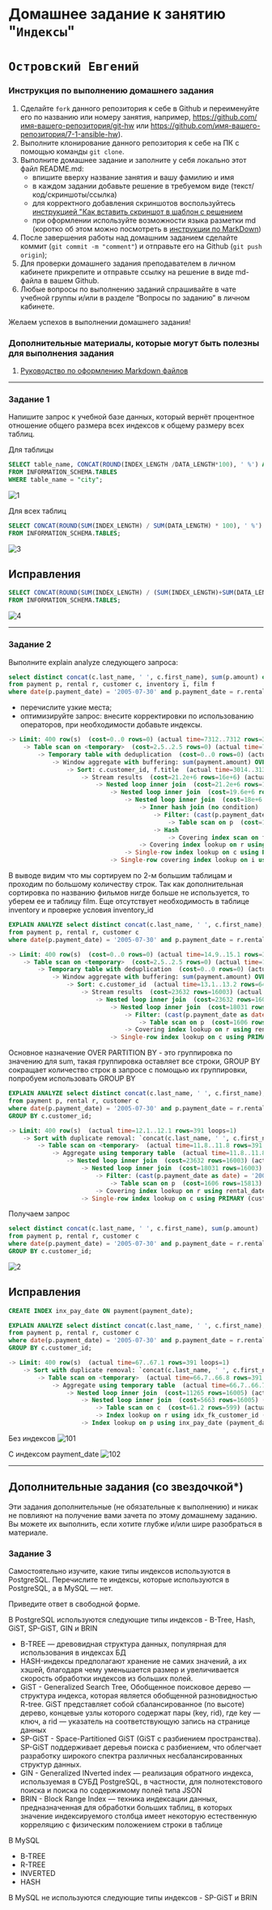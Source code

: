 # Домашнее задание к занятию "`Индексы`"
# `Островский Евгений`


### Инструкция по выполнению домашнего задания

   1. Сделайте `fork` данного репозитория к себе в Github и переименуйте его по названию или номеру занятия, например, https://github.com/имя-вашего-репозитория/git-hw или  https://github.com/имя-вашего-репозитория/7-1-ansible-hw).
   2. Выполните клонирование данного репозитория к себе на ПК с помощью команды `git clone`.
   3. Выполните домашнее задание и заполните у себя локально этот файл README.md:
      - впишите вверху название занятия и вашу фамилию и имя
      - в каждом задании добавьте решение в требуемом виде (текст/код/скриншоты/ссылка)
      - для корректного добавления скриншотов воспользуйтесь [инструкцией "Как вставить скриншот в шаблон с решением](https://github.com/netology-code/sys-pattern-homework/blob/main/screen-instruction.md)
      - при оформлении используйте возможности языка разметки md (коротко об этом можно посмотреть в [инструкции  по MarkDown](https://github.com/netology-code/sys-pattern-homework/blob/main/md-instruction.md))
   4. После завершения работы над домашним заданием сделайте коммит (`git commit -m "comment"`) и отправьте его на Github (`git push origin`);
   5. Для проверки домашнего задания преподавателем в личном кабинете прикрепите и отправьте ссылку на решение в виде md-файла в вашем Github.
   6. Любые вопросы по выполнению заданий спрашивайте в чате учебной группы и/или в разделе “Вопросы по заданию” в личном кабинете.
   
Желаем успехов в выполнении домашнего задания!
   
### Дополнительные материалы, которые могут быть полезны для выполнения задания

1. [Руководство по оформлению Markdown файлов](https://gist.github.com/Jekins/2bf2d0638163f1294637#Code)

---

### Задание 1

Напишите запрос к учебной базе данных, который вернёт процентное отношение общего размера всех индексов к общему размеру всех таблиц.

Для таблицы
```SQL
SELECT table_name, CONCAT(ROUND(INDEX_LENGTH /DATA_LENGTH*100), ' %') AS percent
FROM INFORMATION_SCHEMA.TABLES
WHERE table_name = "city";
```
![1](https://github.com/joos-net/index/blob/main/1.png)

Для всех таблиц
```SQL
SELECT CONCAT(ROUND(SUM(INDEX_LENGTH) / SUM(DATA_LENGTH) * 100), ' %') AS percent
FROM INFORMATION_SCHEMA.TABLES;
```
![3](https://github.com/joos-net/index/blob/main/3.png)

## Исправления
```SQL
SELECT CONCAT(ROUND(SUM(INDEX_LENGTH) / (SUM(INDEX_LENGTH)+SUM(DATA_LENGTH)) * 100), ' %') AS percent
FROM INFORMATION_SCHEMA.TABLES;
```
![4](https://github.com/joos-net/index/blob/main/4.png)

---

### Задание 2

Выполните explain analyze следующего запроса:

```SQL
select distinct concat(c.last_name, ' ', c.first_name), sum(p.amount) over (partition by c.customer_id, f.title)
from payment p, rental r, customer c, inventory i, film f
where date(p.payment_date) = '2005-07-30' and p.payment_date = r.rental_date and r.customer_id = c.customer_id and i.inventory_id = r.inventory_id
```
- перечислите узкие места;
- оптимизируйте запрос: внесите корректировки по использованию операторов, при необходимости добавьте индексы.

```SQL
-> Limit: 400 row(s)  (cost=0..0 rows=0) (actual time=7312..7312 rows=391 loops=1)
    -> Table scan on <temporary>  (cost=2.5..2.5 rows=0) (actual time=7312..7312 rows=391 loops=1)
        -> Temporary table with deduplication  (cost=0..0 rows=0) (actual time=7312..7312 rows=391 loops=1)
            -> Window aggregate with buffering: sum(payment.amount) OVER (PARTITION BY c.customer_id,f.title )   (actual time=3014..7033 rows=642000 loops=1)
                -> Sort: c.customer_id, f.title  (actual time=3014..3139 rows=642000 loops=1)
                    -> Stream results  (cost=21.2e+6 rows=16e+6) (actual time=0.626..2102 rows=642000 loops=1)
                        -> Nested loop inner join  (cost=21.2e+6 rows=16e+6) (actual time=0.619..1743 rows=642000 loops=1)
                            -> Nested loop inner join  (cost=19.6e+6 rows=16e+6) (actual time=0.614..1521 rows=642000 loops=1)
                                -> Nested loop inner join  (cost=18e+6 rows=16e+6) (actual time=0.607..1253 rows=642000 loops=1)
                                    -> Inner hash join (no condition)  (cost=1.58e+6 rows=15.8e+6) (actual time=0.589..68.4 rows=634000 loops=1)
                                        -> Filter: (cast(p.payment_date as date) = '2005-07-30')  (cost=1.65 rows=15813) (actual time=0.0555..8.8 rows=634 loops=1)
                                            -> Table scan on p  (cost=1.65 rows=15813) (actual time=0.0404..5.82 rows=16044 loops=1)
                                        -> Hash
                                            -> Covering index scan on f using idx_title  (cost=111 rows=1000) (actual time=0.0579..0.392 rows=1000 loops=1)
                                    -> Covering index lookup on r using rental_date (rental_date=p.payment_date)  (cost=0.938 rows=1.01) (actual time=0.00114..0.00165 rows=1.01 loops=634000)
                                -> Single-row index lookup on c using PRIMARY (customer_id=r.customer_id)  (cost=250e-6 rows=1) (actual time=191e-6..220e-6 rows=1 loops=642000)
                            -> Single-row covering index lookup on i using PRIMARY (inventory_id=r.inventory_id)  (cost=250e-6 rows=1) (actual time=149e-6..178e-6 rows=1 loops=642000)
```
В выводе видим что мы сортируем по 2-м большим таблицам и проходим по большому количеству строк. Так как дополнительная сортировка по названию фильмов нигде больше не используется, то уберем ее и таблицу film. Еще отсутствует необходимость в таблице inventory и проверке условия inventory_id
```SQL
EXPLAIN ANALYZE select distinct concat(c.last_name, ' ', c.first_name), sum(p.amount) over (partition by c.customer_id)
from payment p, rental r, customer c
where date(p.payment_date) = '2005-07-30' and p.payment_date = r.rental_date and r.customer_id = c.customer_id
```
```SQL
-> Limit: 400 row(s)  (cost=0..0 rows=0) (actual time=14.9..15.1 rows=391 loops=1)
    -> Table scan on <temporary>  (cost=2.5..2.5 rows=0) (actual time=14.9..15 rows=391 loops=1)
        -> Temporary table with deduplication  (cost=0..0 rows=0) (actual time=14.9..14.9 rows=391 loops=1)
            -> Window aggregate with buffering: sum(payment.amount) OVER (PARTITION BY c.customer_id )   (actual time=13.2..14.6 rows=642 loops=1)
                -> Sort: c.customer_id  (actual time=13.1..13.2 rows=642 loops=1)
                    -> Stream results  (cost=23632 rows=16003) (actual time=0.127..12.9 rows=642 loops=1)
                        -> Nested loop inner join  (cost=23632 rows=16003) (actual time=0.12..12.4 rows=642 loops=1)
                            -> Nested loop inner join  (cost=18031 rows=16003) (actual time=0.11..11.4 rows=642 loops=1)
                                -> Filter: (cast(p.payment_date as date) = '2005-07-30')  (cost=1606 rows=15813) (actual time=0.0887..9.33 rows=634 loops=1)
                                    -> Table scan on p  (cost=1606 rows=15813) (actual time=0.0688..6.96 rows=16044 loops=1)
                                -> Covering index lookup on r using rental_date (rental_date=p.payment_date)  (cost=0.938 rows=1.01) (actual time=0.0021..0.00286 rows=1.01 loops=634)
                            -> Single-row index lookup on c using PRIMARY (customer_id=r.customer_id)  (cost=0.25 rows=1) (actual time=0.00126..0.0013 rows=1 loops=642)
```
Основное назначение OVER PARTITION BY - это группировка по значению для sum, такая группировка оставляет все строки, GROUP BY сокращает количество строк в запросе с помощью их группировки, попробуем использовать GROUP BY
```SQL
EXPLAIN ANALYZE select distinct concat(c.last_name, ' ', c.first_name), sum(p.amount)
from payment p, rental r, customer c
where date(p.payment_date) = '2005-07-30' and p.payment_date = r.rental_date and r.customer_id = c.customer_id
GROUP BY c.customer_id;
```
```SQL
-> Limit: 400 row(s)  (actual time=12.1..12.1 rows=391 loops=1)
    -> Sort with duplicate removal: `concat(c.last_name, ' ', c.first_name)`, `sum(p.amount)`  (actual time=12.1..12.1 rows=391 loops=1)
        -> Table scan on <temporary>  (actual time=11.8..11.8 rows=391 loops=1)
            -> Aggregate using temporary table  (actual time=11.8..11.8 rows=391 loops=1)
                -> Nested loop inner join  (cost=23632 rows=16003) (actual time=0.0901..10.7 rows=642 loops=1)
                    -> Nested loop inner join  (cost=18031 rows=16003) (actual time=0.0839..9.72 rows=642 loops=1)
                        -> Filter: (cast(p.payment_date as date) = '2005-07-30')  (cost=1606 rows=15813) (actual time=0.0682..7.8 rows=634 loops=1)
                            -> Table scan on p  (cost=1606 rows=15813) (actual time=0.0551..5.83 rows=16044 loops=1)
                        -> Covering index lookup on r using rental_date (rental_date=p.payment_date)  (cost=0.938 rows=1.01) (actual time=0.00198..0.00275 rows=1.01 loops=634)
                    -> Single-row index lookup on c using PRIMARY (customer_id=r.customer_id)  (cost=0.25 rows=1) (actual time=0.00123..0.00127 rows=1 loops=642)
```
Получаем запрос
```SQL
select distinct concat(c.last_name, ' ', c.first_name), sum(p.amount)
from payment p, rental r, customer c
where date(p.payment_date) = '2005-07-30' and p.payment_date = r.rental_date and r.customer_id = c.customer_id
GROUP BY c.customer_id;
```
![2](https://github.com/joos-net/index/blob/main/2.png)

## Исправления
```SQL
CREATE INDEX inx_pay_date ON payment(payment_date);

EXPLAIN ANALYZE select distinct concat(c.last_name, ' ', c.first_name), sum(p.amount)
from payment p, rental r, customer c
where date(p.payment_date) = '2005-07-30' and p.payment_date = r.rental_date and c.customer_id = r.customer_id 
GROUP BY c.customer_id;
```
```SQL
-> Limit: 400 row(s)  (actual time=67..67.1 rows=391 loops=1)
    -> Sort with duplicate removal: `concat(c.last_name, ' ', c.first_name)`, `sum(p.amount)`  (actual time=67..67 rows=391 loops=1)
        -> Table scan on <temporary>  (actual time=66.7..66.8 rows=391 loops=1)
            -> Aggregate using temporary table  (actual time=66.7..66.7 rows=391 loops=1)
                -> Nested loop inner join  (cost=11265 rows=16005) (actual time=0.513..65.2 rows=642 loops=1)
                    -> Nested loop inner join  (cost=5663 rows=16005) (actual time=0.248..26 rows=16044 loops=1)
                        -> Table scan on c  (cost=61.2 rows=599) (actual time=0.143..0.6 rows=599 loops=1)
                        -> Index lookup on r using idx_fk_customer_id (customer_id=c.customer_id)  (cost=6.68 rows=26.7) (actual time=0.0338..0.0402 rows=26.8 loops=599)
                    -> Index lookup on p using inx_pay_date (payment_date=r.rental_date), with index condition: (cast(p.payment_date as date) = '2005-07-30')  (cost=0.25 rows=1) (actual time=0.00225..0.00228 rows=0.04 loops=16044)
```
Без индексов
![101](https://github.com/joos-net/index/blob/main/101.png)

С индексом payment_date
![102](https://github.com/joos-net/index/blob/main/102.png)

---
## Дополнительные задания (со звездочкой*)

Эти задания дополнительные (не обязательные к выполнению) и никак не повлияют на получение вами зачета по этому домашнему заданию. Вы можете их выполнить, если хотите глубже и/или шире разобраться в материале.

### Задание 3

Самостоятельно изучите, какие типы индексов используются в PostgreSQL. Перечислите те индексы, которые используются в PostgreSQL, а в MySQL — нет.

Приведите ответ в свободной форме.

В PostgreSQL используются следующие типы индексов - B-Tree, Hash, GiST, SP-GiST, GIN и BRIN
- B-TREE — древовидная структура данных, популярная для использования в индексах БД
- HASH-индексы предполагают хранение не самих значений, а их хэшей, благодаря чему уменьшается размер и увеличивается скорость обработки индексов из больших полей.
- GiST - Generalized Search Tree, Обобщенное поисковое дерево — структура индекса, которая является обобщенной разновидностью R-tree. GiST представляет собой сбалансированное (по высоте) дерево, концевые узлы которого содержат пары (key, rid), где key — ключ, а rid — указатель на соответствующую запись на странице данных
- SP-GiST - Space-Partitioned GiST (GiST с разбиением пространства). SP-GiST поддерживает деревья поиска с разбиением, что облегчает разработку широкого спектра различных несбалансированных структур данных.
- GIN - Generalized INverted index — реализация обратного индекса, используемая в СУБД PostgreSQL, в частности, для полнотекстового поиска и поиска по содержимому полей типа JSON
- BRIN - Block Range Index — техника индексации данных, предназначенная для обработки больших таблиц, в которых значение индексируемого столбца имеет некоторую естественную корреляцию с физическим положением строки в таблице

В MySQL
- B-TREE
- R-TREE
- INVERTED
- HASH

В MySQL не используются следующие типы индексов - SP-GiST и BRIN
